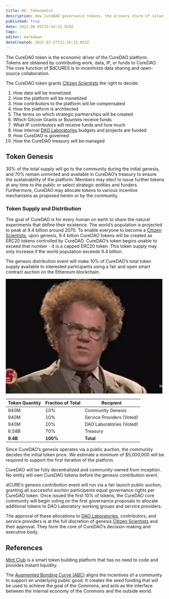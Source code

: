 ```yaml
---
title: 06. Tokenomics
description: How CureDAO governance tokens, the primary store of value in the CureDAO ecosystem, are created, distributed, and used.
published: true
date: 2022-08-05T15:54:12.924Z
tags: 
editor: markdown
dateCreated: 2022-07-27T21:26:33.053Z
---
```


The CureDAO token is the economic driver of the CureDAO platform. Tokens are obtained by contributing work, data, IP, or funds to CureDAO. The core function of $dCURES is to incentivize data sharing and open-source collaboration.

The CureDAO token grants [Citizen Scientists](/whitepaper/5-organization) the right to decide:

1. How data will be monetized
2. How the platform will be monetized
3. How contributors to the platform will be compensated
4. How the platform is architected
5. The terms on which strategic partnerships will be created
6. Which Gitcoin Grants or Bounties receive funds
7. What IP contributors will receive funds and how much
8. How internal [DAO Laboratories](/whitepaper/5-organization) budgets and projects are funded
9. How CureDAO is governed
10. How the CureDAO treasury will be managed

## Token Genesis

30% of the total supply will go to the community during the initial genesis, and 70% remain unminted and available in CureDAO’s treasury to ensure the sustainability of the platform. Members may elect to issue further tokens at any time to the public or select strategic entities and funders. Furthermore, CureDAO may allocate tokens to various incentive mechanisms as proposed herein or by the community.

### Token Supply and Distribution

The goal of CureDAO is for every human on earth to share the natural experiments that define their existence. The world’s population is projected to peak at 9.4 billion around 2070. To enable everyone to become a [Citizen Scientists](/whitepaper/5-organization), upon genesis, 9.4 billion CureDAO tokens will be created as ERC20 tokens controlled by CureDAO. CureDAO’s token begins unable to exceed that number - it is a capped ERC20 token. This token supply may only increase if the world population exceeds 9.4 billion.

The genesis distribution event will make 10% of CureDAO’s total token supply available to interested participants using a fair and open smart contract auction on the Ethereum blockchain.

![](</assets/image.png>)

| Token Quantity | Fraction of Total | Recipient                 |
| -------------- | ----------------- | ------------------------- |
| 940M           | 10%               | Community Genesis         |
| 940M           | 10%               | Service Providers (Voted) |
| 940M           | 10%               | DAO Laboratories (Voted)  |
| 6.58B          | 70%               | Treasury                  |
| **9.4B**       | **100%**          | **Total**                 |

Since CureDAO’s genesis operates via a public auction, the community decides the initial token price. We estimate a minimum of $5,000,000 will be required to support the first iteration of the platform.

CureDAO will be fully decentralized and community-owned from inception. No entity will own CureDAO tokens before the genesis contribution event.

dCURE’s genesis contribution event will run via a fair launch public auction, granting all successful auction participants equal governance rights per CureDAO token. Once issued the first 10% of tokens, the CureDAO core community will begin voting on the first governance proposals to allocate additional tokens to DAO Laboratory working groups and service providers.

The approval of these allocations to [DAO Laboratories](/whitepaper/5-organization), contributors, and service providers is at the full discretion of genesis [Citizen Scientists](/whitepaper/5-organization) and their approval. They form the core of CureDAO’s decision-making and executive body.

## References

[Mint Club](https://mint.club) is a smart token building platform that has no need to code and provides instant liquidity.

The [Augmented Bonding Curve (ABC)](https://commonsstack.org/abc#simulation) aligns the incentives of a community to support an underlying public good. It creates the seed funding that will be used to achieve the goal of the Commons, and acts as the interface between the internal economy of the Commons and the outside world.


